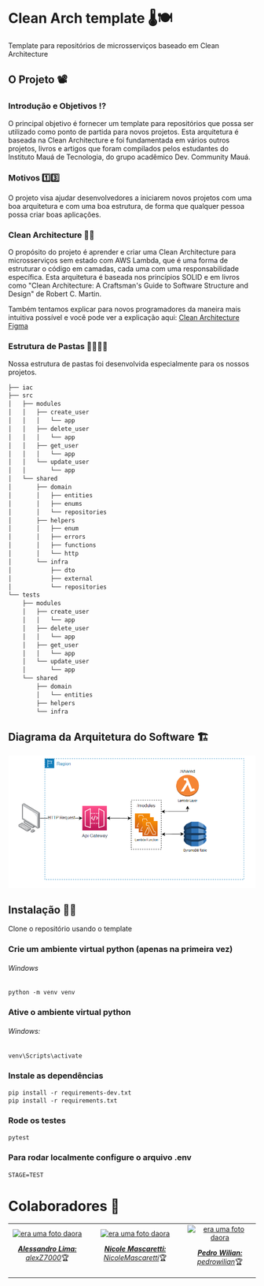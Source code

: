 # Clean Arch template 🌡🍽

Template para repositórios de microsserviços baseado em Clean Architecture

## O Projeto 📽

### Introdução e Objetivos ⁉

O principal objetivo é fornecer um template para repositórios que possa ser utilizado como ponto de partida para novos projetos. Esta arquitetura é baseada na Clean Architecture e foi fundamentada em vários outros projetos, livros e artigos que foram compilados pelos estudantes do Instituto Mauá de Tecnologia, do grupo acadêmico Dev. Community Mauá.

### Motivos 1️⃣3️⃣

O projeto visa ajudar desenvolvedores a iniciarem novos projetos com uma boa arquitetura e com uma boa estrutura, de forma que qualquer pessoa possa criar boas aplicações.

### Clean Architecture 🧼🏰

O propósito do projeto é aprender e criar uma Clean Architecture para microsserviços sem estado com AWS Lambda, que é uma forma de estruturar o código em camadas, cada uma com uma responsabilidade específica. Esta arquitetura é baseada nos princípios SOLID e em livros como "Clean Architecture: A Craftsman's Guide to Software Structure and Design" de Robert C. Martin.

Também tentamos explicar para novos programadores da maneira mais intuitiva possível e você pode ver a explicação aqui: [Clean Architecture Figma](https://www.figma.com/file/CmfQcH2xbZyIszPX0iOxPp/Clean-Arch---HackaBeckas?node-id=0%3A1&t=B38vNfX3VSv6qtU7-1)

### Estrutura de Pastas 🎄🌴🌲🌳

Nossa estrutura de pastas foi desenvolvida especialmente para os nossos projetos.


```bash
├── iac
├── src
│   ├── modules
│   │   ├── create_user
│   │   │   └── app
│   │   ├── delete_user
│   │   │   └── app
│   │   ├── get_user
│   │   │   └── app
│   │   └── update_user
│   │       └── app
│   └── shared
│       ├── domain
│       │   ├── entities
│       │   ├── enums
│       │   └── repositories
│       ├── helpers
│       │   ├── enum
│       │   ├── errors
│       │   ├── functions
│       │   └── http
│       └── infra
│           ├── dto
│           ├── external
│           └── repositories
└── tests
    ├── modules
    │   ├── create_user
    │   │   └── app
    │   ├── delete_user
    │   │   └── app
    │   ├── get_user
    │   │   └── app
    │   └── update_user
    │       └── app
    └── shared
        ├── domain
        │   └── entities
        ├── helpers
        └── infra

```


## Diagrama da Arquitetura do Software 🏗
![img.png](docs/architecture_diagram.png)




## Instalação 👩‍💻

Clone o repositório usando o template

### Crie um ambiente virtual python (apenas na primeira vez)

###### Windows

    python -m venv venv

### Ative o ambiente virtual python

###### Windows:

    venv\Scripts\activate

### Instale as dependências

    pip install -r requirements-dev.txt
    pip install -r requirements.txt

### Rode os testes

    pytest

### Para rodar localmente configure o arquivo .env

    STAGE=TEST

# Colaboradores 🤝

<table>
  <tr>
    <td align="center">
      <a href="#">
        <img src="https://avatars.githubusercontent.com/u/78627928?v=4" width="100px;" alt="era uma foto daora"/><br>
        <sub>
          <p><b><i>Alessandro Lima:</i></b> <a href="https://github.com/alexZ7000"><i>alexZ7000</i></a>🏆</p>
        </sub>
      </a>
    </td>
    <td align="center">
      <a href="#">
        <img src="https://avatars.githubusercontent.com/u/162473687?v=4" width="100px;" alt="era uma foto daora"/><br>
        <sub>
          <p><b><i>Nicole Mascaretti:</i></b> <a href="https://github.com/NicoleMascaretti"><i>NicoleMascaretti</i></a>🏆</p>
        </sub>
      </a>
    </td>
    <td align="center">
      <a href="#">
        <img src="https://avatars.githubusercontent.com/u/87771775?v=4" width="100px;" alt="era uma foto daora"/><br>
        <sub>
          <p><b><i>Pedro Wilian:</i></b> <a href="https://github.com/pedrowilian"><i>pedrowilian</i></a>🏆</p>
        </sub>
      </a>
    </td>
  </tr>
</table>
